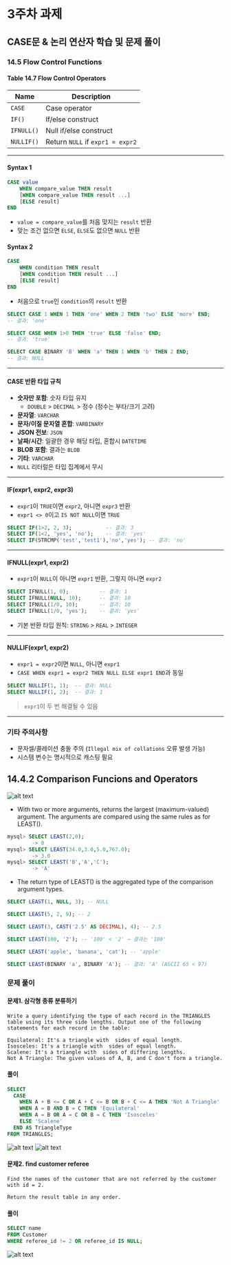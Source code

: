 # 3주차 과제
## CASE문 & 논리 연산자 학습 및 문제 풀이
### 14.5 Flow Control Functions

#### Table 14.7 Flow Control Operators

| Name       | Description                            |
|------------|----------------------------------------|
| `CASE`     | Case operator                          |
| `IF()`     | If/else construct                      |
| `IFNULL()` | Null if/else construct                 |
| `NULLIF()` | Return `NULL` if `expr1 = expr2`       |

---

#### Syntax 1
```sql
CASE value
    WHEN compare_value THEN result
    [WHEN compare_value THEN result ...]
    [ELSE result]
END
```

- `value = compare_value`를 처음 맞지는 `result` 반환
- 맞는 조건 없으면 `ELSE`, `ELSE`도 없으면 `NULL` 반환

#### Syntax 2
```sql
CASE
    WHEN condition THEN result
    [WHEN condition THEN result ...]
    [ELSE result]
END
```

- 처음으로 `true`인 `condition`의 `result` 반환

```sql
SELECT CASE 1 WHEN 1 THEN 'one' WHEN 2 THEN 'two' ELSE 'more' END;
-- 결과: 'one'

SELECT CASE WHEN 1>0 THEN 'true' ELSE 'false' END;
-- 결과: 'true'

SELECT CASE BINARY 'B' WHEN 'a' THEN 1 WHEN 'b' THEN 2 END;
-- 결과: NULL
```

---

#### CASE 반환 타입 규칙

- **숫자만 포함**: 숫자 타입 유지
  - `DOUBLE` > `DECIMAL` > 정수 (정수는 부타/크기 고려)
- **문자열**: `VARCHAR`
- **문자/이질 문자열 혼합**: `VARBINARY`
- **JSON 전보**: `JSON`
- **날짜/시간**: 일괄한 경우 해당 타입, 혼합시 `DATETIME`
- **BLOB 포함**: 결과는 `BLOB`
- **기타**: `VARCHAR`
- `NULL` 리터럴은 타입 집계에서 무시

---

#### IF(expr1, expr2, expr3)

- `expr1`이 `TRUE`이면 `expr2`, 아니면 `expr3` 반환
- `expr1 <> 0`이고 `IS NOT NULL`이면 `TRUE`

```sql
SELECT IF(1>2, 2, 3);           -- 결과: 3
SELECT IF(1<2, 'yes', 'no');    -- 결과: 'yes'
SELECT IF(STRCMP('test','test1'),'no','yes'); -- 결과: 'no'
```

---

#### IFNULL(expr1, expr2)

- `expr1`이 `NULL`이 아니면 `expr1` 반환, 그렇지 아니면 `expr2`

```sql
SELECT IFNULL(1, 0);          -- 결과: 1
SELECT IFNULL(NULL, 10);      -- 결과: 10
SELECT IFNULL(1/0, 10);       -- 결과: 10
SELECT IFNULL(1/0, 'yes');    -- 결과: 'yes'
```

- 기본 반환 타입 원칙: `STRING` > `REAL` > `INTEGER`

---

#### NULLIF(expr1, expr2)

- `expr1 = expr2`이면 `NULL`, 아니면 `expr1`
- `CASE WHEN expr1 = expr2 THEN NULL ELSE expr1 END`과 동일

```sql
SELECT NULLIF(1, 1);  -- 결과: NULL
SELECT NULLIF(1, 2);  -- 결과: 1
```

> `expr1`이 두 번 해결될 수 있음

---

### 기타 주의사항

- 문자셀/콜레이션 충돌 주의 (`Illegal mix of collations` 오류 발생 가능)
- 시스템 변수는 명시적으로 캐스팅 필요

## 14.4.2 Comparison Funcions and Operators

![alt text](<../25-1 img/25-1 SQL img/4주차.md/1.png>)

- With two or more arguments, returns the largest (maximum-valued) argument. The arguments are compared using the same rules as for LEAST().

```SQL
mysql> SELECT LEAST(2,0);
        -> 0
mysql> SELECT LEAST(34.0,3.0,5.0,767.0);
        -> 3.0
mysql> SELECT LEAST('B','A','C');
        -> 'A'
```

- The return type of LEAST() is the aggregated type of the comparison argument types.

```SQL
SELECT LEAST(1, NULL, 3); -- NULL

SELECT LEAST(5, 2, 9); -- 2

SELECT LEAST(3, CAST('2.5' AS DECIMAL), 4); -- 2.5

SELECT LEAST(100, '2'); -- '100' < '2' → 결과는 '100'

SELECT LEAST('apple', 'banana', 'cat'); -- 'apple'

SELECT LEAST(BINARY 'a', BINARY 'A'); -- 결과: 'A' (ASCII 65 < 97)
```

### 문제 풀이
#### 문제1. 삼각형 종류 분류하기
```
Write a query identifying the type of each record in the TRIANGLES table using its three side lengths. Output one of the following statements for each record in the table:

Equilateral: It's a triangle with  sides of equal length.
Isosceles: It's a triangle with  sides of equal length.
Scalene: It's a triangle with  sides of differing lengths.
Not A Triangle: The given values of A, B, and C don't form a triangle.
```
#### 풀이
```sql
SELECT 
  CASE 
    WHEN A + B <= C OR A + C <= B OR B + C <= A THEN 'Not A Triangle'
    WHEN A = B AND B = C THEN 'Equilateral'
    WHEN A = B OR A = C OR B = C THEN 'Isosceles'
    ELSE 'Scalene'
  END AS TriangleType
FROM TRIANGLES;
```
![alt text](<../25-1 img/25-1 SQL img/4주차.md/2.png>)
![alt text](<../25-1 img/25-1 SQL img/4주차.md/3.png>)

#### 문제2. find customer referee
```
Find the names of the customer that are not referred by the customer with id = 2.

Return the result table in any order.
```

#### 풀이
```sql
SELECT name
FROM Customer
WHERE referee_id != 2 OR referee_id IS NULL;
```
![alt text](<../25-1 img/25-1 SQL img/4주차.md/4.png>)
